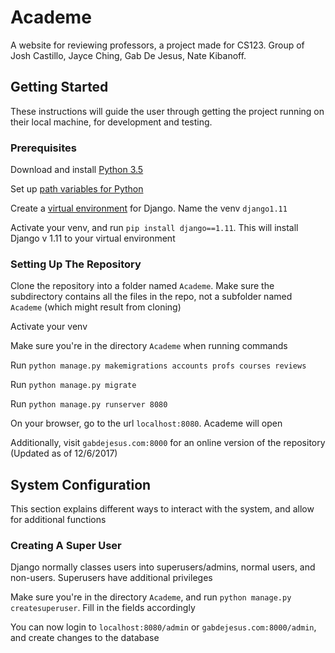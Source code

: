 # Academe

A website for reviewing professors, a project made for CS123. Group of Josh Castillo, Jayce Ching, Gab De Jesus, Nate Kibanoff.

## Getting Started

These instructions will guide the user through getting the project running on their local machine, for development and testing. 

### Prerequisites

Download and install [Python 3.5](https://www.python.org/downloads/release/python-350/)

Set up [path variables for Python](https://www.katsbits.com/tutorials/blender/pythonpath.php)

Create a [virtual environment](https://docs.python.org/3.4/library/venv.html) for Django. Name the venv `django1.11` 

Activate your venv, and run `pip install django==1.11`. This will install Django v 1.11 to your virtual environment

### Setting Up The Repository

Clone the repository into a folder named `Academe`. Make sure the subdirectory contains all the files in the repo, not a subfolder named `Academe` (which might result from cloning)

Activate your venv

Make sure you're in the directory `Academe` when running commands

Run `python manage.py makemigrations accounts profs courses reviews`

Run `python manage.py migrate`

Run `python manage.py runserver 8080` 

On your browser, go to the url `localhost:8080`. Academe will open

Additionally, visit `gabdejesus.com:8000` for an online version of the repository (Updated as of 12/6/2017)

## System Configuration

This section explains different ways to interact with the system, and allow for additional functions

### Creating A Super User

Django normally classes users into superusers/admins, normal users, and non-users. Superusers have additional privileges

Make sure you're in the directory `Academe`, and run `python manage.py createsuperuser`. Fill in the fields accordingly

You can now login to `localhost:8080/admin` or `gabdejesus.com:8000/admin`, and create changes to the database